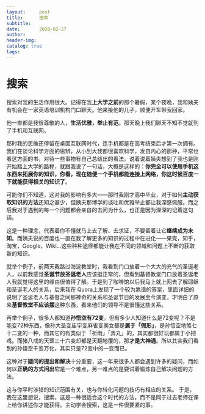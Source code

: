 ```yaml
---
layout:     post  
title:      搜索
subtitle:  
date:       2020-02-27  
author:  
header-img: 
catalog: true  
tags:
--- 
```


# 搜索
搜索对我的生活作用很大。记得在我**上大学之前**的那个暑假，某个夜晚，我和姨夫有机会在一家英语培训机构门口聊天。他来接他的儿子，顺便开车带我回家。

他一直都是我很尊敬的人，**生活优雅，举止有范**。那天晚上我们聊天不知不觉就到了手机和互联网。

那时我的思维还停留在桌面互联网时代，连手机都是在高考结束后才第一次拥有。我们在谈论科学方面的思辨，从小到大我都很喜欢科学，发自内心的那种，平常也看这方面的书，对待一些事物有自己总结出的看法。说着说着姨夫想到了我也是刚开始踏上大学的路程，就跟我说了一句话，大概是这样的：**你完全可以使用手机这东西来拓展你的知识，你看，现在随便一个手机都能连接上网络，你这时候百度一下就能获得相关的知识了**。

可能你们不知道，这对我的影响有多大——那时我刚才高中毕业，对于如何**主动获取知识的方法**还知之甚少，但姨夫那博学的谈吐和优雅举止都让我深感佩服。而之后我对于遇到的每一个问题都会亲自的去问为什么，也正是因为深深的记着这句话。

这是一种理念，代表着你不懂就马上去了解、去求证，不要留着让它**继续成为未知**。而姨夫说的百度也一直在我了解更多的知识的过程中在进化——果壳，知乎，淘宝，Google，Wiki…这些种种途径都能让我在不同的领域和问题上不断的获取新的知识。

就举个例子，前两天我路过海淀教堂时，我看到门口放着一个大大的充气的圣诞老人，以前我感觉**圣诞节放圣诞老人**应该挺正常的，但看到基督教堂门口放着圣诞老人我就觉得这里的缘由很值得了解。于是到了咖啡馆以后我马上就上网去了解耶稣和圣诞老人的关系，后来我在 Quora上发现了一个较为靠谱的答案，里面详细的说明了圣诞老人与基督之间那神奇的关系和圣诞节日的发展至今演变，才明白了原来**基督教堂不应该摆**这种东西，看来他们的领导不是很懂这些关系。

再举个例子，很多人都知道**孙悟空有72变**，但有多少人知道什么是72变呢？不是能变72种东西，像孙大圣变庙宇变麻雀变美女都是**属于「假形」**，是孙悟空地煞七十二变的一种，而其它的有类似于「祈雨」「弄丸」的，其实都很好玩都属于小把戏。而猪八戒的天罡三十六变却都是天翻地覆的，那**才是大神通**。所以其实我们看到的孙悟空千变万化，其实只是72变中的一变而已。

这种对于**疑问的提出和解决**十分重要，这一年来很多人都会遇到许多的疑问，而如何以**正确的方式问出它**是一个难点，另一难点的是要试着锻炼自己解决问题的方法。

这与你平时涉猎的知识范围有关，也与你转化问题的技巧有相应的关系。
于是，我在这里想说，搜索，这是一种很适合这个时代的方法，而不是同于过去老师在课上给你讲述你才能获得。主动学会搜索，这是一件很要紧的事。